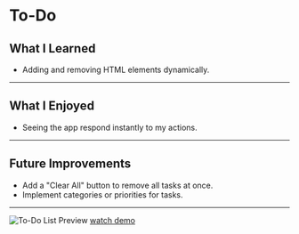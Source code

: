 # To-Do


##  What I Learned

- Adding and removing HTML elements dynamically.

---

##  What I Enjoyed
- Seeing the app respond instantly to my actions.


---

##  Future Improvements

- Add a "Clear All" button to remove all tasks at once.
- Implement categories or priorities for tasks.

---


![To-Do List Preview](screenshot.png)
[watch demo](demo.mp4)
